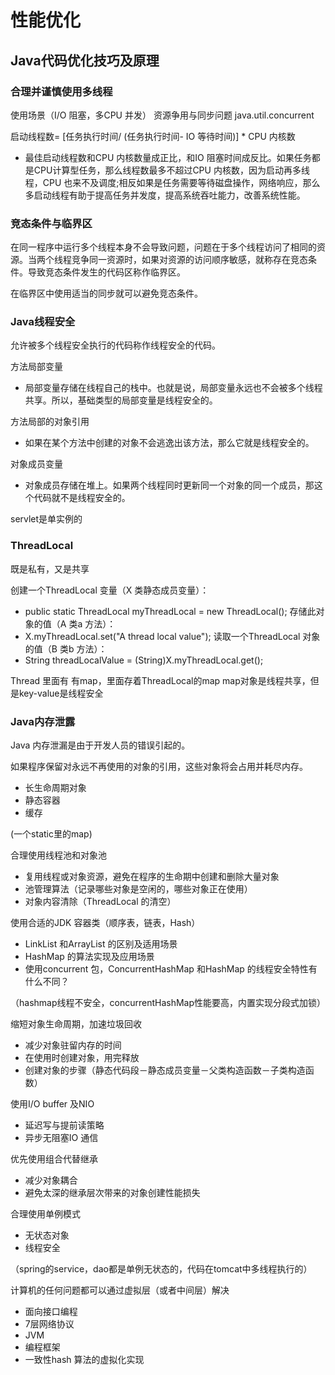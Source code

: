 # 性能优化

## Java代码优化技巧及原理

### 合理并谨慎使用多线程

使用场景（I/O 阻塞，多CPU 并发）
资源争用与同步问题
java.util.concurrent

启动线程数= [任务执行时间/ (任务执行时间- IO 等待时间)] * CPU 内核数
- 最佳启动线程数和CPU 内核数量成正比，和IO 阻塞时间成反比。如果任务都是CPU计算型任务，那么线程数最多不超过CPU 内核数，因为启动再多线程，CPU 也来不及调度;相反如果是任务需要等待磁盘操作，网络响应，那么多启动线程有助于提高任务并发度，提高系统吞吐能力，改善系统性能。

### 竞态条件与临界区

在同一程序中运行多个线程本身不会导致问题，问题在于多个线程访问了相同的资源。当两个线程竞争同一资源时，如果对资源的访问顺序敏感，就称存在竞态条件。导致竞态条件发生的代码区称作临界区。

在临界区中使用适当的同步就可以避免竞态条件。

### Java线程安全

允许被多个线程安全执行的代码称作线程安全的代码。

方法局部变量
- 局部变量存储在线程自己的栈中。也就是说，局部变量永远也不会被多个线程共享。所以，基础类型的局部变量是线程安全的。

方法局部的对象引用
- 如果在某个方法中创建的对象不会逃逸出该方法，那么它就是线程安全的。

对象成员变量
- 对象成员存储在堆上。如果两个线程同时更新同一个对象的同一个成员，那这个代码就不是线程安全的。

servlet是单实例的

### ThreadLocal

既是私有，又是共享

创建一个ThreadLocal 变量（X 类静态成员变量）：
- public static ThreadLocal myThreadLocal = new ThreadLocal();
存储此对象的值（A 类a 方法）：
- X.myThreadLocal.set("A thread local value");
读取一个ThreadLocal 对象的值（B 类b 方法）：
- String threadLocalValue = (String)X.myThreadLocal.get();

Thread 里面有 有map，里面存着ThreadLocal的map
map对象是线程共享，但是key-value是线程安全

### Java内存泄露

Java 内存泄漏是由于开发人员的错误引起的。

如果程序保留对永远不再使用的对象的引用，这些对象将会占用并耗尽内存。
- 长生命周期对象
- 静态容器
- 缓存

(一个static里的map)

合理使用线程池和对象池
- 复用线程或对象资源，避免在程序的生命期中创建和删除大量对象
- 池管理算法（记录哪些对象是空闲的，哪些对象正在使用）
- 对象内容清除（ThreadLocal 的清空）

使用合适的JDK 容器类（顺序表，链表，Hash）
- LinkList 和ArrayList 的区别及适用场景
- HashMap 的算法实现及应用场景
- 使用concurrent 包，ConcurrentHashMap 和HashMap 的线程安全特性有什么不同？

（hashmap线程不安全，concurrentHashMap性能要高，内置实现分段式加锁）

缩短对象生命周期，加速垃圾回收
- 减少对象驻留内存的时间
- 在使用时创建对象，用完释放
- 创建对象的步骤（静态代码段－静态成员变量－父类构造函数－子类构造函数）

使用I/O buffer 及NIO
- 延迟写与提前读策略
- 异步无阻塞IO 通信

优先使用组合代替继承
- 减少对象耦合
- 避免太深的继承层次带来的对象创建性能损失

合理使用单例模式
- 无状态对象
- 线程安全

（spring的service，dao都是单例无状态的，代码在tomcat中多线程执行的）

计算机的任何问题都可以通过虚拟层（或者中间层）解决
- 面向接口编程
- 7层网络协议
- JVM
- 编程框架
- 一致性hash 算法的虚拟化实现

